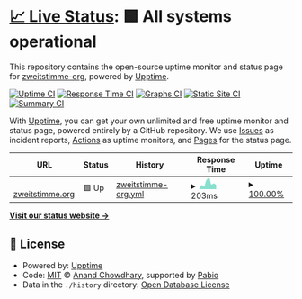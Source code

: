 # [📈 Live Status](https://zweitstimme-org.github.io/uptime): <!--live status--> **🟩 All systems operational**

This repository contains the open-source uptime monitor and status page for [zweitstimme-org](https://zweitstimme-org.github.io/uptime), powered by [Upptime](https://github.com/upptime/upptime).

[![Uptime CI](https://github.com/zweitstimme-org/uptime/workflows/Uptime%20CI/badge.svg)](https://github.com/zweitstimme-org/uptime/actions?query=workflow%3A%22Uptime+CI%22)
[![Response Time CI](https://github.com/zweitstimme-org/uptime/workflows/Response%20Time%20CI/badge.svg)](https://github.com/zweitstimme-org/uptime/actions?query=workflow%3A%22Response+Time+CI%22)
[![Graphs CI](https://github.com/zweitstimme-org/uptime/workflows/Graphs%20CI/badge.svg)](https://github.com/zweitstimme-org/uptime/actions?query=workflow%3A%22Graphs+CI%22)
[![Static Site CI](https://github.com/zweitstimme-org/uptime/workflows/Static%20Site%20CI/badge.svg)](https://github.com/zweitstimme-org/uptime/actions?query=workflow%3A%22Static+Site+CI%22)
[![Summary CI](https://github.com/zweitstimme-org/uptime/workflows/Summary%20CI/badge.svg)](https://github.com/zweitstimme-org/uptime/actions?query=workflow%3A%22Summary+CI%22)

With [Upptime](https://upptime.js.org), you can get your own unlimited and free uptime monitor and status page, powered entirely by a GitHub repository. We use [Issues](https://github.com/zweitstimme-org/uptime/issues) as incident reports, [Actions](https://github.com/zweitstimme-org/uptime/actions) as uptime monitors, and [Pages](https://zweitstimme-org.github.io/uptime) for the status page.

<!--start: status pages-->
<!-- This summary is generated by Upptime (https://github.com/upptime/upptime) -->
<!-- Do not edit this manually, your changes will be overwritten -->
<!-- prettier-ignore -->
| URL | Status | History | Response Time | Uptime |
| --- | ------ | ------- | ------------- | ------ |
| <img alt="" src="https://icons.duckduckgo.com/ip3/zweitstimme.org.ico" height="13"> [zweitstimme.org](https://zweitstimme.org) | 🟩 Up | [zweitstimme-org.yml](https://github.com/zweitstimme-org/uptime/commits/HEAD/history/zweitstimme-org.yml) | <details><summary><img alt="Response time graph" src="./graphs/zweitstimme-org/response-time-week.png" height="20"> 203ms</summary><br><a href="https://zweitstimme-org.github.io/uptime/history/zweitstimme-org"><img alt="Response time 283" src="https://img.shields.io/endpoint?url=https%3A%2F%2Fraw.githubusercontent.com%2Fzweitstimme-org%2Fuptime%2FHEAD%2Fapi%2Fzweitstimme-org%2Fresponse-time.json"></a><br><a href="https://zweitstimme-org.github.io/uptime/history/zweitstimme-org"><img alt="24-hour response time 118" src="https://img.shields.io/endpoint?url=https%3A%2F%2Fraw.githubusercontent.com%2Fzweitstimme-org%2Fuptime%2FHEAD%2Fapi%2Fzweitstimme-org%2Fresponse-time-day.json"></a><br><a href="https://zweitstimme-org.github.io/uptime/history/zweitstimme-org"><img alt="7-day response time 203" src="https://img.shields.io/endpoint?url=https%3A%2F%2Fraw.githubusercontent.com%2Fzweitstimme-org%2Fuptime%2FHEAD%2Fapi%2Fzweitstimme-org%2Fresponse-time-week.json"></a><br><a href="https://zweitstimme-org.github.io/uptime/history/zweitstimme-org"><img alt="30-day response time 283" src="https://img.shields.io/endpoint?url=https%3A%2F%2Fraw.githubusercontent.com%2Fzweitstimme-org%2Fuptime%2FHEAD%2Fapi%2Fzweitstimme-org%2Fresponse-time-month.json"></a><br><a href="https://zweitstimme-org.github.io/uptime/history/zweitstimme-org"><img alt="1-year response time 283" src="https://img.shields.io/endpoint?url=https%3A%2F%2Fraw.githubusercontent.com%2Fzweitstimme-org%2Fuptime%2FHEAD%2Fapi%2Fzweitstimme-org%2Fresponse-time-year.json"></a></details> | <details><summary><a href="https://zweitstimme-org.github.io/uptime/history/zweitstimme-org">100.00%</a></summary><a href="https://zweitstimme-org.github.io/uptime/history/zweitstimme-org"><img alt="All-time uptime 100.00%" src="https://img.shields.io/endpoint?url=https%3A%2F%2Fraw.githubusercontent.com%2Fzweitstimme-org%2Fuptime%2FHEAD%2Fapi%2Fzweitstimme-org%2Fuptime.json"></a><br><a href="https://zweitstimme-org.github.io/uptime/history/zweitstimme-org"><img alt="24-hour uptime 100.00%" src="https://img.shields.io/endpoint?url=https%3A%2F%2Fraw.githubusercontent.com%2Fzweitstimme-org%2Fuptime%2FHEAD%2Fapi%2Fzweitstimme-org%2Fuptime-day.json"></a><br><a href="https://zweitstimme-org.github.io/uptime/history/zweitstimme-org"><img alt="7-day uptime 100.00%" src="https://img.shields.io/endpoint?url=https%3A%2F%2Fraw.githubusercontent.com%2Fzweitstimme-org%2Fuptime%2FHEAD%2Fapi%2Fzweitstimme-org%2Fuptime-week.json"></a><br><a href="https://zweitstimme-org.github.io/uptime/history/zweitstimme-org"><img alt="30-day uptime 100.00%" src="https://img.shields.io/endpoint?url=https%3A%2F%2Fraw.githubusercontent.com%2Fzweitstimme-org%2Fuptime%2FHEAD%2Fapi%2Fzweitstimme-org%2Fuptime-month.json"></a><br><a href="https://zweitstimme-org.github.io/uptime/history/zweitstimme-org"><img alt="1-year uptime 100.00%" src="https://img.shields.io/endpoint?url=https%3A%2F%2Fraw.githubusercontent.com%2Fzweitstimme-org%2Fuptime%2FHEAD%2Fapi%2Fzweitstimme-org%2Fuptime-year.json"></a></details>

<!--end: status pages-->

[**Visit our status website →**](https://zweitstimme-org.github.io/uptime)

## 📄 License

- Powered by: [Upptime](https://github.com/upptime/upptime)
- Code: [MIT](./LICENSE) © [Anand Chowdhary](https://anandchowdhary.com), supported by [Pabio](https://pabio.com)
- Data in the `./history` directory: [Open Database License](https://opendatacommons.org/licenses/odbl/1-0/)
